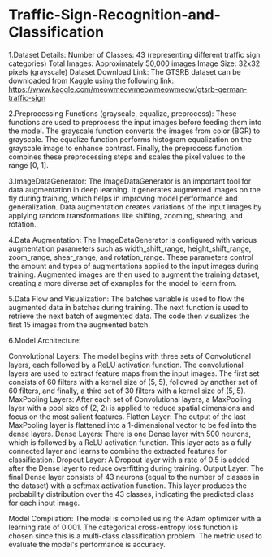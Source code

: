 # Traffic-Sign-Recognition-and-Classification

1.Dataset Details:
Number of Classes: 43 (representing different traffic sign categories)
Total Images: Approximately 50,000 images
Image Size: 32x32 pixels (grayscale)
Dataset Download Link:
The GTSRB dataset can be downloaded from Kaggle using the following link:
https://www.kaggle.com/meowmeowmeowmeowmeow/gtsrb-german-traffic-sign

2.Preprocessing Functions (grayscale, equalize, preprocess): These functions are used to preprocess the input images before feeding them into the model. The grayscale function converts the images from color (BGR) to grayscale. The equalize function performs histogram equalization on the grayscale image to enhance contrast. Finally, the preprocess function combines these preprocessing steps and scales the pixel values to the range [0, 1].

3.ImageDataGenerator: The ImageDataGenerator is an important tool for data augmentation in deep learning. It generates augmented images on the fly during training, which helps in improving model performance and generalization. Data augmentation creates variations of the input images by applying random transformations like shifting, zooming, shearing, and rotation.

4.Data Augmentation: The ImageDataGenerator is configured with various augmentation parameters such as width_shift_range, height_shift_range, zoom_range, shear_range, and rotation_range. These parameters control the amount and types of augmentations applied to the input images during training. Augmented images are then used to augment the training dataset, creating a more diverse set of examples for the model to learn from.

5.Data Flow and Visualization: The batches variable is used to flow the augmented data in batches during training. The next function is used to retrieve the next batch of augmented data. The code then visualizes the first 15 images from the augmented batch.

6.Model Architecture:

Convolutional Layers: The model begins with three sets of Convolutional layers, each followed by a ReLU activation function. The convolutional layers are used to extract feature maps from the input images. The first set consists of 60 filters with a kernel size of (5, 5), followed by another set of 60 filters, and finally, a third set of 30 filters with a kernel size of (5, 5).
MaxPooling Layers: After each set of Convolutional layers, a MaxPooling layer with a pool size of (2, 2) is applied to reduce spatial dimensions and focus on the most salient features.
Flatten Layer: The output of the last MaxPooling layer is flattened into a 1-dimensional vector to be fed into the dense layers.
Dense Layers: There is one Dense layer with 500 neurons, which is followed by a ReLU activation function. This layer acts as a fully connected layer and learns to combine the extracted features for classification.
Dropout Layer: A Dropout layer with a rate of 0.5 is added after the Dense layer to reduce overfitting during training.
Output Layer: The final Dense layer consists of 43 neurons (equal to the number of classes in the dataset) with a softmax activation function. This layer produces the probability distribution over the 43 classes, indicating the predicted class for each input image.

Model Compilation: 
The model is compiled using the Adam optimizer with a learning rate of 0.001. The categorical cross-entropy loss function is chosen since this is a multi-class classification problem. The metric used to evaluate the model's performance is accuracy.
